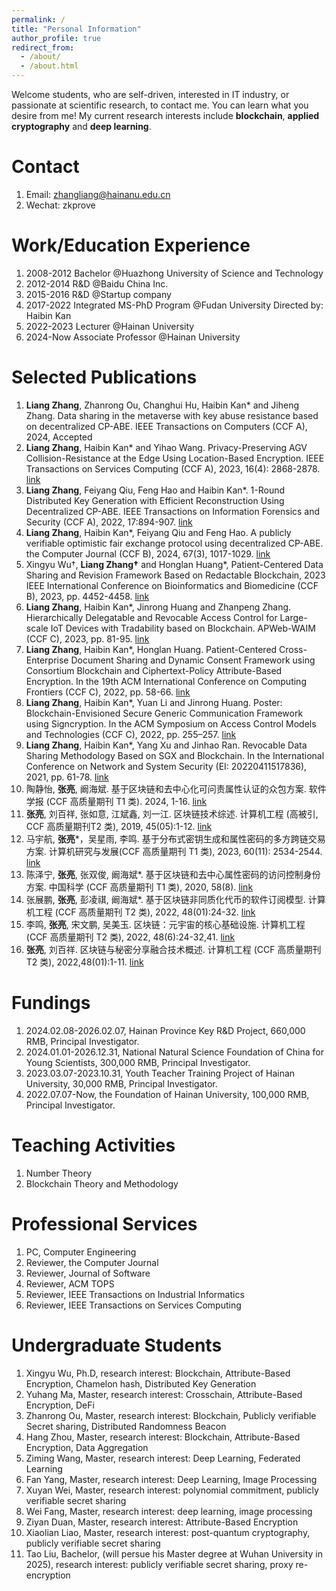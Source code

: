 ```yaml
---
permalink: /
title: "Personal Information"
author_profile: true
redirect_from: 
  - /about/
  - /about.html
---
```


Welcome students, who are self-driven, interested in IT industry, or passionate at scientific research, to contact me. You can learn what you desire from me! My current research interests include **blockchain**, **applied cryptography** and **deep learning**.

Contact
======
1. Email: zhangliang@hainanu.edu.cn
1. Wechat: zkprove


Work/Education Experience
======
1. 2008-2012 Bachelor @Huazhong University of Science and Technology
1. 2012-2014 R&D @Baidu China Inc.
1. 2015-2016 R&D @Startup company
1. 2017-2022 Integrated MS-PhD Program @Fudan University Directed by: Haibin Kan
1. 2022-2023 Lecturer @Hainan University
1. 2024-Now Associate Professor @Hainan University


Selected Publications
======
1. **Liang Zhang**, Zhanrong Ou, Changhui Hu, Haibin Kan* and Jiheng Zhang. Data sharing in the metaverse with key abuse resistance based on decentralized CP-ABE. IEEE Transactions on Computers (CCF A), 2024, Accepted
1. **Liang Zhang**, Haibin Kan* and Yihao Wang. Privacy-Preserving AGV Collision-Resistance at the Edge Using Location-Based Encryption. IEEE Transactions on Services Computing (CCF A), 2023, 16(4): 2868-2878. [link](https://ieeexplore.ieee.org/document/10012042)
1. **Liang Zhang**, Feiyang Qiu, Feng Hao and Haibin Kan*. 1-Round Distributed Key Generation with Efficient Reconstruction Using Decentralized CP-ABE. IEEE Transactions on Information Forensics and Security (CCF A), 2022, 17:894-907.  [link](https://ieeexplore.ieee.org/document/9715067)
1. **Liang Zhang**, Haibin Kan*, Feiyang Qiu and Feng Hao. A publicly verifiable optimistic fair exchange protocol using decentralized CP-ABE. the Computer Journal (CCF B), 2024, 67(3), 1017-1029. [link](https://academic.oup.com/comjnl/article-abstract/67/3/1017/7135811)
1. Xingyu Wu†, **Liang Zhang†** and Honglan Huang*, Patient-Centered Data Sharing and Revision Framework Based on Redactable Blockchain, 2023 IEEE International Conference on Bioinformatics and Biomedicine (CCF B), 2023, pp. 4452-4458. [link](https://www.computer.org/csdl/proceedings-article/bibm/2023/10385627/1TOaLhlE9xK)
1. **Liang Zhang**, Haibin Kan*, Jinrong Huang and Zhanpeng Zhang. Hierarchically Delegatable and Revocable Access Control for Large-scale IoT Devices with Tradability based on Blockchain. APWeb-WAIM (CCF C), 2023, pp. 81-95. [link](https://link.springer.com/chapter/10.1007/978-981-97-2303-4_6)
1. **Liang Zhang**, Haibin Kan*, Honglan Huang. Patient-Centered Cross-Enterprise Document Sharing and Dynamic Consent Framework using Consortium Blockchain and Ciphertext-Policy Attribute-Based Encryption. In the 19th ACM International Conference on Computing Frontiers (CCF C), 2022, pp. 58-66. [link](https://dl.acm.org/doi/abs/10.1145/3528416.3530228)
1. **Liang Zhang**, Haibin Kan*, Yuan Li and Jinrong Huang. Poster: Blockchain-Envisioned Secure Generic Communication Framework using Signcryption. In the ACM Symposium on Access Control Models and Technologies (CCF C), 2022, pp. 255–257. [link](https://dl.acm.org/doi/abs/10.1145/3532105.3535034)
1. **Liang Zhang**, Haibin Kan*, Yang Xu and Jinhao Ran. Revocable Data Sharing Methodology Based on SGX and Blockchain. In the International Conference on Network and System Security (EI: 20220411517836), 2021, pp. 61-78. [link](https://link.springer.com/chapter/10.1007/978-3-030-92708-0_4)
1. 陶静怡, **张亮**, 阚海斌. 基于区块链和去中心化可问责属性认证的众包方案. 软件学报 (CCF 高质量期刊 T1 类). 2024, 1-16. [link](https://www.jos.org.cn/jos/article/abstract/nk016)
1. **张亮**, 刘百祥, 张如意, 江斌鑫, 刘一江. 区块链技术综述. 计算机工程 (高被引, CCF 高质量期刊T2 类), 2019, 45(05):1-12. [link](https://www.ecice06.com/CN/10.19678/j.issn.1000-3428.0053554)
1. 马宇航, **张亮***，吴星雨, 李鸣. 基于分布式密钥生成和属性密码的多方跨链交易方案. 计算机研究与发展(CCF 高质量期刊 T1 类), 2023, 60(11): 2534-2544. [link](https://crad.ict.ac.cn/cn/article/doi/10.7544/issn1000-1239.202330305?viewType=HTML)
1. 陈泽宁, **张亮**, 张双俊, 阚海斌*. 基于区块链和去中心属性密码的访问控制身份方案. 中国科学 (CCF 高质量期刊 T1 类), 2020, 58(8). [link](http://scis.scichina.com/cn/2021/SSI-2020-0048.pdf)
1. 张展鹏, **张亮**, 彭凌祺, 阚海斌*. 基于区块链非同质化代币的软件订阅模型. 计算机工程 (CCF 高质量期刊 T2 类), 2022, 48(01):24-32. [link](https://www.ecice06.com/CN/10.19678/j.issn.1000-3428.0062500)
1. 李鸣, **张亮**, 宋文鹏, 吴美玉. 区块链：元宇宙的核心基础设施. 计算机工程 (CCF 高质量期刊 T2 类), 2022, 48(6):24-32,41. [link](https://www.ecice06.com/CN/10.19678/j.issn.1000-3428.0064120)
1. **张亮**, 刘百祥. 区块链与秘密分享融合技术概述. 计算机工程 (CCF 高质量期刊 T2 类), 2022,48(01):1-11. [link](https://www.ecice06.com/CN/10.19678/j.issn.1000-3428.0064102)


Fundings
======
1. 2024.02.08-2026.02.07, Hainan Province Key R&D Project, 660,000 RMB, Principal Investigator.
1. 2024.01.01-2026.12.31, National Natural Science Foundation of China for Young Scientists, 300,000 RMB, Principal Investigator.
1. 2023.03.07-2023.10.31, Youth Teacher Training Project of Hainan University, 30,000 RMB, Principal Investigator.
1. 2022.07.07-Now, the Foundation of Hainan University, 100,000 RMB, Principal Investigator.


Teaching Activities
======
1. Number Theory
1. Blockchain Theory and Methodology


Professional Services
======
1. PC, Computer Engineering
1. Reviewer, the Computer Journal
1. Reviewer, Journal of Software
1. Reviewer, ACM TOPS
1. Reviewer, IEEE Transactions on Industrial Informatics
1. Reviewer, IEEE Transactions on Services Computing


Undergraduate Students
======
1. Xingyu Wu, Ph.D, research interest: Blockchain, Attribute-Based Encryption, Chamelon hash, Distributed Key Generation
1. Yuhang Ma, Master, research interest: Crosschain, Attribute-Based Encryption, DeFi
1. Zhanrong Ou, Master, research interest: Blockchain, Publicly verifiable Secret sharing, Distributed Randomness Beacon
1. Hang Zhou, Master, research interest: Blockchain, Attribute-Based Encryption, Data Aggregation
1. Ziming Wang, Master, research interest: Deep Learning, Federated Learning
1. Fan Yang, Master, research interest: Deep Learning, Image Processing
1. Xuyan Wei, Master, research interest: polynomial commitment, publicly verifiable secret sharing
1. Wei Fang, Master, research interest: deep learning, image processing
1. Ziyan Duan, Master, research interest: Attribute-Based Encryption
1. Xiaolian Liao, Master, research interest: post-quantum cryptography, publicly verifiable secret sharing
1. Tao Liu, Bachelor, (will persue his Master degree at Wuhan University in 2025), research interest: publicly verifiable secret sharing, proxy re-encryption

